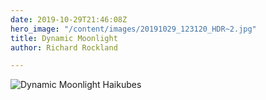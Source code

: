 ```yaml
---
date: 2019-10-29T21:46:08Z
hero_image: "/content/images/20191029_123120_HDR~2.jpg"
title: Dynamic Moonlight
author: Richard Rockland

---
```

![Dynamic Moonlight Haikubes](/content/images/20191029_123120_HDR\~2.jpg "Dynamic Moonlight ")